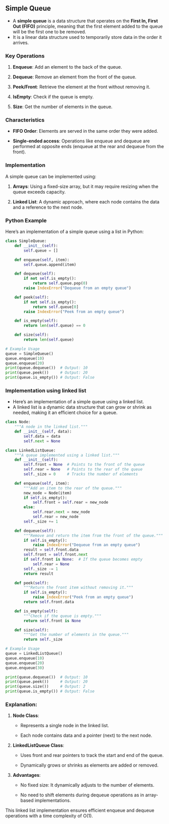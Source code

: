 ## Simple Queue

- A **simple queue** is a data structure that operates on the **First In, First Out (FIFO)** principle, meaning that the first element added to the queue will be the first one to be removed. 
- It is a linear data structure used to temporarily store data in the order it arrives.

### Key Operations

1.  **Enqueue**: Add an element to the back of the queue.
    
2.  **Dequeue**: Remove an element from the front of the queue.
    
3.  **Peek/Front**: Retrieve the element at the front without removing it.
    
4.  **IsEmpty**: Check if the queue is empty.
    
5.  **Size**: Get the number of elements in the queue.
    

### Characteristics

*   **FIFO Order**: Elements are served in the same order they were added.
    
*   **Single-ended access**: Operations like enqueue and dequeue are performed at opposite ends (enqueue at the rear and dequeue from the front).
    

### Implementation

A simple queue can be implemented using:

1.  **Arrays**: Using a fixed-size array, but it may require resizing when the queue exceeds capacity.
    
2.  **Linked List**: A dynamic approach, where each node contains the data and a reference to the next node.

### Python Example

Here’s an implementation of a simple queue using a list in Python:

```python
class SimpleQueue:
    def __init__(self):
        self.queue = []

    def enqueue(self, item):
        self.queue.append(item)

    def dequeue(self):
        if not self.is_empty():
            return self.queue.pop(0)
        raise IndexError("Dequeue from an empty queue")

    def peek(self):
        if not self.is_empty():
            return self.queue[0]
        raise IndexError("Peek from an empty queue")

    def is_empty(self):
        return len(self.queue) == 0

    def size(self):
        return len(self.queue)

# Example Usage
queue = SimpleQueue()
queue.enqueue(10)
queue.enqueue(20)
print(queue.dequeue())  # Output: 10
print(queue.peek())     # Output: 20
print(queue.is_empty()) # Output: False

```

### Implementation using linked list 
- Here’s an implementation of a simple queue using a linked list. 
- A linked list is a dynamic data structure that can grow or shrink as needed, making it an efficient choice for a queue.

```python
class Node:
    """A node in the linked list."""
    def __init__(self, data):
        self.data = data
        self.next = None

class LinkedListQueue:
    """A queue implemented using a linked list."""
    def __init__(self):
        self.front = None  # Points to the front of the queue
        self.rear = None   # Points to the rear of the queue
        self._size = 0     # Tracks the number of elements

    def enqueue(self, item):
        """Add an item to the rear of the queue."""
        new_node = Node(item)
        if self.is_empty():
            self.front = self.rear = new_node
        else:
            self.rear.next = new_node
            self.rear = new_node
        self._size += 1

    def dequeue(self):
        """Remove and return the item from the front of the queue."""
        if self.is_empty():
            raise IndexError("Dequeue from an empty queue")
        result = self.front.data
        self.front = self.front.next
        if self.front is None:  # If the queue becomes empty
            self.rear = None
        self._size -= 1
        return result

    def peek(self):
        """Return the front item without removing it."""
        if self.is_empty():
            raise IndexError("Peek from an empty queue")
        return self.front.data

    def is_empty(self):
        """Check if the queue is empty."""
        return self.front is None

    def size(self):
        """Get the number of elements in the queue."""
        return self._size

# Example Usage
queue = LinkedListQueue()
queue.enqueue(10)
queue.enqueue(20)
queue.enqueue(30)

print(queue.dequeue())  # Output: 10
print(queue.peek())     # Output: 20
print(queue.size())     # Output: 2
print(queue.is_empty()) # Output: False

```

### Explanation:

1.  **Node Class**:
    
    *   Represents a single node in the linked list.
        
    *   Each node contains data and a pointer (next) to the next node.
        
2.  **LinkedListQueue Class**:
    
    *   Uses front and rear pointers to track the start and end of the queue.
        
    *   Dynamically grows or shrinks as elements are added or removed.
        
3.  **Advantages**:
    
    *   No fixed size: It dynamically adjusts to the number of elements.
        
    *   No need to shift elements during dequeue operations as in array-based implementations.
        

This linked list implementation ensures efficient enqueue and dequeue operations with a time complexity of O(1).